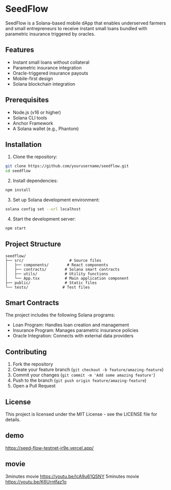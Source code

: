 # SeedFlow

SeedFlow is a Solana-based mobile dApp that enables underserved farmers and small entrepreneurs to receive instant small loans bundled with parametric insurance triggered by oracles.

## Features

- Instant small loans without collateral
- Parametric insurance integration
- Oracle-triggered insurance payouts
- Mobile-first design
- Solana blockchain integration

## Prerequisites

- Node.js (v16 or higher)
- Solana CLI tools
- Anchor Framework
- A Solana wallet (e.g., Phantom)

## Installation

1. Clone the repository:
```bash
git clone https://github.com/yourusername/seedflow.git
cd seedflow
```

2. Install dependencies:
```bash
npm install
```

3. Set up Solana development environment:
```bash
solana config set --url localhost
```

4. Start the development server:
```bash
npm start
```

## Project Structure

```
seedflow/
├── src/                    # Source files
│   ├── components/        # React components
│   ├── contracts/        # Solana smart contracts
│   ├── utils/            # Utility functions
│   └── App.tsx           # Main application component
├── public/               # Static files
└── tests/               # Test files
```

## Smart Contracts

The project includes the following Solana programs:
- Loan Program: Handles loan creation and management
- Insurance Program: Manages parametric insurance policies
- Oracle Integration: Connects with external data providers

## Contributing

1. Fork the repository
2. Create your feature branch (`git checkout -b feature/amazing-feature`)
3. Commit your changes (`git commit -m 'Add some amazing feature'`)
4. Push to the branch (`git push origin feature/amazing-feature`)
5. Open a Pull Request

## License

This project is licensed under the MIT License - see the LICENSE file for details. 



## demo
https://seed-flow-testnet-jr9e.vercel.app/


## movie
3minutes movie
https://youtu.be/lcA9u61QSNY
5minutes movie
https://youtu.be/K6Urntfaz1o
